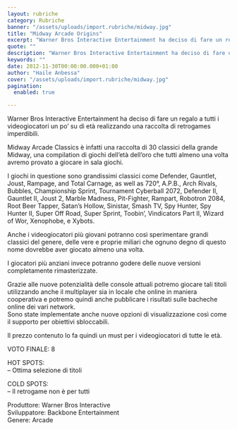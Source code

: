 ```yaml
---
layout: rubriche
category: Rubriche
banner: "/assets/uploads/import.rubriche/midway.jpg"
title: "Midway Arcade Origins"
excerpt: "Warner Bros Interactive Entertainment ha deciso di fare un regalo a tutti i videogiocatori un po’ su di età realizzando una raccolta di retrogames imperdibili. Midway Arcade Classics è infatti una raccolta di 30 classici della grande Midway, una compilation di giochi dell’età dell’oro che tutti almeno una volta avremo provato a giocare in sala [&hellip"
quote: ""
description: "Warner Bros Interactive Entertainment ha deciso di fare un regalo a tutti i videogiocatori un po’ su di età realizzando una raccolta di retrogames imperdibili. Midway Arcade Classics è infatti una raccolta di 30 classici della grande Midway, una compilation di giochi dell’età dell’oro che tutti almeno una volta avremo provato a giocare in sala [&hellip"
keywords: ""
date: 2012-11-30T00:00:00.000+01:00
author: "Haile Anbessa"
cover: "/assets/uploads/import.rubriche/midway.jpg"
pagination:
  enabled: true

---
```


Warner Bros Interactive Entertainment ha deciso di fare un regalo a tutti i videogiocatori un po’ su di età realizzando una raccolta di retrogames imperdibili.

Midway Arcade Classics è infatti una raccolta di 30 classici della grande Midway, una compilation di giochi dell’età dell’oro che tutti almeno una volta avremo provato a giocare in sala giochi.

I giochi in questione sono grandissimi classici come Defender, Gauntlet, Joust, Rampage, and Total Carnage, as well as 720°, A.P.B., Arch Rivals, Bubbles, Championship Sprint, Tournament Cyberball 2072, Defender II, Gauntlet II, Joust 2, Marble Madness, Pit-Fighter, Rampart, Robotron 2084, Root Beer Tapper, Satan’s Hollow, Sinistar, Smash TV, Spy Hunter, Spy Hunter II, Super Off Road, Super Sprint, Toobin’, Vindicators Part II, Wizard of Wor, Xenophobe, e Xybots.

Anche i videogiocatori più giovani potranno così sperimentare grandi classici del genere, delle vere e proprie miliari che ognuno degno di questo nome dovrebbe aver giocato almeno una volta.

I giocatori più anziani invece potranno godere delle nuove versioni completamente rimasterizzate.

Grazie alle nuove potenzialità delle console attuali potremo giocare tali titoli utilizzando anche il multiplayer sia in locale che online in maniera cooperativa e potremo quindi anche pubblicare i risultati sulle bacheche online dei vari network.  
Sono state implementate anche nuove opzioni di visualizzazione così come il supporto per obiettivi sbloccabili.

Il prezzo contenuto lo fa quindi un must per i videogiocatori di tutte le età.

VOTO FINALE: 8

HOT SPOTS:  
– Ottima selezione di titoli

COLD SPOTS:  
– Il retrogame non è per tutti

Produttore: Warner Bros Interactive  
Sviluppatore: Backbone Entertainment  
Genere: Arcade